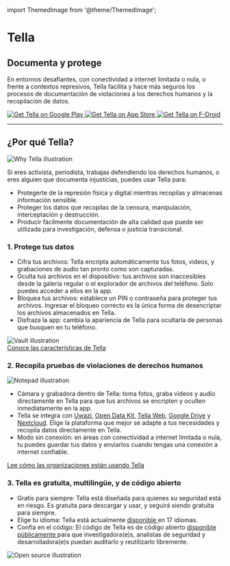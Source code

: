 import ThemedImage from '@theme/ThemedImage';

<div id="intro">
    <div className="intro-column" id="intro-column1">
        <h1>Tella</h1>
        <h2>Documenta y protege</h2>
        <p>En entornos desafiantes, con conectividad a internet limitada o nula, o frente a contextos represivos, Tella facilita y hace más seguros los procesos de documentación de violaciones a los derechos humanos y la recopilación de datos.</p>
        <div className="download">
            <a href="https://play.google.com/store/apps/details?id=org.hzontal.tella" target="_blank">
                <img className="badge" src="img/google-play-badge.png" alt="Get Tella on Google Play"/>
            </a>
            <a href="https://apps.apple.com/us/app/tella-document-protect/id1598152580" target="_blank">
                <img className="badge" src="img/app-store-badge.svg" id="apple-store-badge" alt="Get Tella on App Store"/>
            </a>
            <a href="https://f-droid.org/packages/org.hzontal.tellaFOSS">
                <img className="badge" src="https://fdroid.gitlab.io/artwork/badge/get-it-on.png" alt="Get Tella on F-Droid" />
            </a>
        </div>
    </div>
    <div className="intro-column" id="intro-column2">
        <ThemedImage
            alt="Screenshot of the Tella app on Android. Showing Connections to Tella Web Uwazi and the folder structure showing that within Tella users can record and save Images, Videos and Audios securely and encripted."
            className="screen"
            sources={{
                light: 'img/home-black.svg',
                dark: 'img/home-white.svg',
              }}/>
    </div>
</div>

<hr></hr>


<div className="section">
    <h2>¿Por qué Tella?</h2>
    <div className="columns">
        <div className="column" id="section-column1">
            <img className="home-illustrations" src="img/why-tella.png" alt="Why Tella illustration" />
        </div>
        <div className="column" id="section-column2">
            <p>Si eres activista, periodista, trabajas defendiendo los derechos humanos, o eres alguien que documenta injusticias, puedes usar Tella para:</p>
            <ul>
                <li><span className="emphasis">Protegerte</span> de la represión física y digital mientras recopilas y almacenas información sensible.</li>
                <li><span classnName="emphasis">Proteger los datos que recopilas</span> de la censura, manipulación, interceptación y destrucción.</li>
                <li><span classname="emphasis">Producir fácilmente documentación de alta calidad</span> que puede ser utilizada para investigación, defensa o justicia transicional.</li>
            </ul>
        </div>
    </div>
</div>

<div className="section">
    <h3>1. Protege tus datos</h3>
    <div className="columns">
        <div className="column" id="section-column1">
            <ul>
                <li><span className="emphasis">Cifra tus archivos:</span> Tella encripta automáticamente tus fotos, videos, y grabaciones de audio tan pronto como son capturadas.</li>
                <li><span className="emphasis">Oculta tus archivos en el dispositivo:</span> tus archivos son inaccesibles desde la galería regular o el explorador de archivos del teléfono. Solo puedes acceder a ellos en la app.</li>
                <li><span className="emphasis">Bloquea tus archivos:</span> establece un PIN o contraseña para proteger tus archivos. Ingresar el bloqueo correcto es la única forma de desencriptar los archivos almacenados en Tella.</li>
                <li><span className="emphasis">Disfraza la app:</span> cambia la apariencia de Tella para ocultarla de personas que busquen en tu teléfono.</li>
            </ul>
        </div>
        <div className="column" id="section-column2">
            <img className="home-illustrations" src="img/vault.png" alt="Vault illustration" />
        </div>
    </div>
    <a type="button" href="features" className="clean-btn center button button--primary">Conoce las características de Tella</a>  
</div>

<div className="section">
    <h3>2. Recopila pruebas de violaciones de derechos humanos</h3>
    <div className="columns">
        <div className="column" id="section-column1">
            <img className="home-illustrations" src="img/data.png" alt="Notepad illustration"/>
        </div>
        <div className="column" id="section-column2">
            <ul>
                <li><span className="emphasis">Cámara y grabadora dentro de Tella:</span> toma fotos, graba videos y audio directamente en Tella para que tus archivos se encripten y oculten inmediatamente en la app.</li>
                <li><span className="emphasis">Tella se integra</span> con <a href="uwazi">Uwazi</a>, <a href="odk">Open Data Kit</a>, <a href="tella-web">Tella Web</a>, <a href="g-drive">Google Drive</a> y <a href="nextcloud">Nextcloud</a>. Elige la plataforma que mejor se adapte a tus necesidades y recopila datos directamente en Tella.</li>
                <li><span className="emphasis">Modo sin conexión:</span> en áreas con conectividad a internet limitada o nula, tu puedes guardar tus datos y enviarlos cuando tengas una conexión a internet confiable.</li>
            </ul>
        </div>
    </div> 
    <a type="button" href="user-stories" className="clean-btn center button button--primary">Lee cómo las organizaciones están usando Tella</a>    
</div>

<div className="section">
    <h3>3. Tella es gratuita, multilingüe, y de código abierto</h3>
    <div className="columns">
        <div className="column" id="section-column1">
            <ul>
                <li><span className="emphasis">Gratis para siempre:</span> Tella está diseñada para quienes su seguridad está en riesgo. Es gratuita para descargar y usar, y seguirá siendo gratuita para siempre.</li>
                <li><span className="emphasis">Elige tu idioma:</span> Tella está actualmente <a href="faq#what-languages-is-tella-available-in"> disponible </a> en 17 idiomas.</li>
                <li><span className="emphasis">Confía en el código:</span> El código de Tella es de código abierto <a href="open-source">disponible públicamente </a> para que investigadora(e)s, analistas de seguridad y desarrolladora(e)s puedan auditarlo y reutilizarlo libremente.</li>
            </ul>
        </div>
        <div className="column" id="section-column2">
            <img className="home-illustrations" src="img/open-source.png" alt="Open source  illustration" />
        </div>
    </div>
</div>
